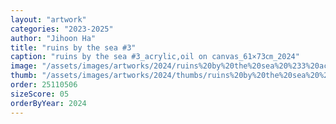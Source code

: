 ```yaml
---
layout: "artwork"
categories: "2023-2025"
author: "Jihoon Ha"
title: "ruins by the sea #3"
caption: "ruins by the sea #3_acrylic,oil on canvas_61×73㎝_2024"
image: "/assets/images/artworks/2024/ruins%20by%20the%20sea%20%233%20acrylic%2Coil%20on%20canvas%2061x73cm%202024.jpg"
thumb: "/assets/images/artworks/2024/thumbs/ruins%20by%20the%20sea%20%233%20acrylic%2Coil%20on%20canvas%2061x73cm%202024.jpg"
order: 25110506
sizeScore: 05
orderByYear: 2024
---
```

